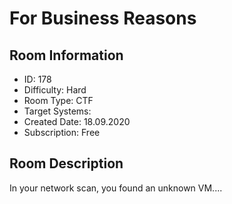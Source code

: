 ﻿# For Business Reasons

## Room Information
- ID: 178
- Difficulty: Hard
- Room Type: CTF
- Target Systems: 
- Created Date: 18.09.2020
- Subscription: Free

## Room Description
In your network scan, you found an unknown VM....
